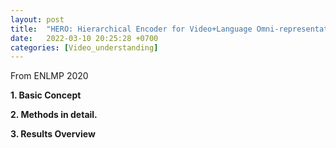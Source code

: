 ```yaml
---
layout: post
title:  "HERO: Hierarchical Encoder for Video+Language Omni-representation Pre-training"
date:   2022-03-10 20:25:28 +0700
categories: [Video_understanding]
---
```

From ENLMP 2020


**1. Basic Concept**


**2. Methods in detail.**


**3. Results Overview**



